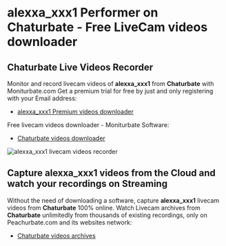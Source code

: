 # alexxa_xxx1 Performer on Chaturbate - Free LiveCam videos downloader

## Chaturbate Live Videos Recorder

Monitor and record livecam videos of **alexxa_xxx1** from **Chaturbate** with Moniturbate.com
Get a premium trial for free by just and only registering with your Email address:
* [alexxa_xxx1 Premium videos downloader](https://moniturbate.com/request-demo-licence-key.html)

Free livecam videos downloader - Moniturbate Software:
* [Chaturbate videos downloader](https://moniturbate.com/moniturbate-download-software.html)

![alexxa_xxx1 livecam videos recorder](https://peachurnet.com/templates/moniturbate-software.png)


## Capture alexxa_xxx1 videos from the Cloud and watch your recordings on Streaming

Without the need of downloading a software, capture **alexxa_xxx1** livecam videos from **Chaturbate** 100% online.
Watch Livecam archives from **Chaturbate** unlimitedly from thousands of existing recordings, only on Peachurbate.com and its websites network:
* [Chaturbate videos archives](https://peachurnet.com/)